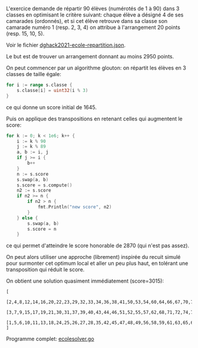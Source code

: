 L'exercice demande de répartir 90 élèves (numérotés de 1 à 90)
dans 3 classes en optimisant le critère suivant: chaque élève
a désigné 4 de ses camarades (ordonnés), et si cet élève
retrouve dans sa classe son camarade numéro 1 (resp. 2, 3, 4)
on attribue à l'arrangement 20 points (resp. 15, 10, 5).

Voir le fichier [dghack2021-ecole-repartition.json](dghack2021-ecole-repartition.json).

Le but est de trouver un arrangement donnant au moins 2950 points.

On peut commencer par un algorithme glouton: on répartit les élèves
en 3 classes de taille égale:

```go
for i := range s.classe {
    s.classe[i] = uint32(i % 3)
}
```

ce qui donne un score initial de 1645.

Puis on applique des transpositions en retenant celles qui augmentent
le score:

```go
for k := 0; k < 1e6; k++ {
    i := k % 90
    j := k % 89
    a, b := i, j
    if j >= i {
        b++
    }
    n := s.score
    s.swap(a, b)
    s.score = s.compute()
    n2 := s.score
    if n2 >= n {
        if n2 > n {
            fmt.Println("new score", n2)
        }
    } else {
        s.swap(a, b)
        s.score = n
    }
```

ce qui permet d'atteindre le score honorable de 2870 (qui n'est pas assez).

On peut alors utiliser une approche (librement) inspirée du recuit simulé
pour surmonter cet optimum local et aller un peu plus haut, en tolérant
une transposition qui réduit le score.

On obtient une solution quasiment immédiatement (score=3015):
```
[
  [2,4,8,12,14,16,20,22,23,29,32,33,34,36,38,41,50,53,54,60,64,66,67,70,73,80,83,84,87,90],
  [3,7,9,15,17,19,21,30,31,37,39,40,43,44,46,51,52,55,57,62,68,71,72,74,78,79,81,82,85,86],
  [1,5,6,10,11,13,18,24,25,26,27,28,35,42,45,47,48,49,56,58,59,61,63,65,69,75,76,77,88,89]
]
```

Programme complet: [ecolesolver.go](ecolesolver.go)
